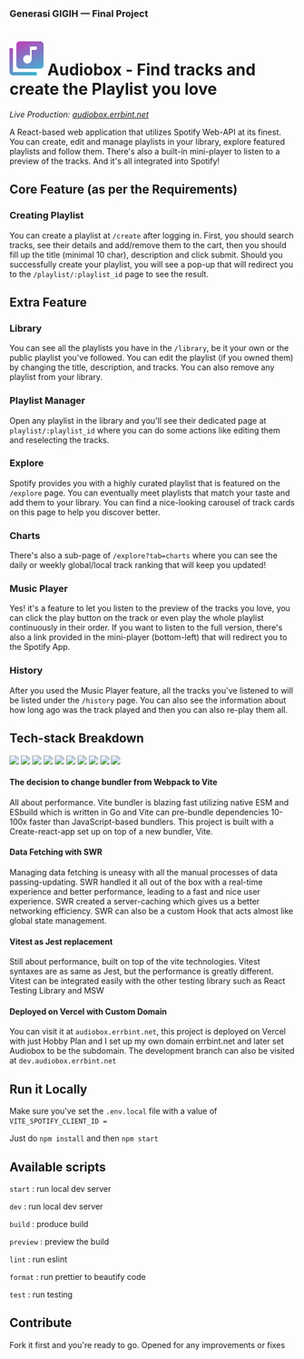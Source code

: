 ### Generasi GIGIH — Final Project

# [![](./public/favicon.svg)]() Audiobox - Find tracks and create the Playlist you love

_Live Production: [audiobox.errbint.net](https://audiobox.errbint.net)_

A React-based web application that utilizes Spotify Web-API at its finest. You can create, edit and manage playlists in your library, explore featured playlists and follow them. There's also a built-in mini-player to listen to a preview of the tracks. And it's all integrated into Spotify!

## Core Feature (as per the Requirements)

### Creating Playlist

You can create a playlist at `/create` after logging in. First, you should search tracks, see their details and add/remove them to the cart, then you should fill up the title (minimal 10 char), description and click submit. Should you successfully create your playlist, you will see a pop-up that will redirect you to the `/playlist/:playlist_id` page to see the result.

## Extra Feature

### Library

You can see all the playlists you have in the `/library`, be it your own or the public playlist you've followed. You can edit the playlist (if you owned them) by changing the title, description, and tracks. You can also remove any playlist from your library.

### Playlist Manager

Open any playlist in the library and you'll see their dedicated page at `playlist/:playlist_id` where you can do some actions like editing them and reselecting the tracks.

### Explore

Spotify provides you with a highly curated playlist that is featured on the `/explore` page. You can eventually meet playlists that match your taste and add them to your library. You can find a nice-looking carousel of track cards on this page to help you discover better.

### Charts

There's also a sub-page of `/explore?tab=charts` where you can see the daily or weekly global/local track ranking that will keep you updated!

### Music Player

Yes! it's a feature to let you listen to the preview of the tracks you love, you can click the play button on the track or even play the whole playlist continuously in their order. If you want to listen to the full version, there's also a link provided in the mini-player (bottom-left) that will redirect you to the Spotify App.

### History

After you used the Music Player feature, all the tracks you've listened to will be listed under the `/history` page. You can also see the information about how long ago was the track played and then you can also re-play them all.

## Tech-stack Breakdown

[![](https://img.shields.io/badge/TYPESCRIPT%20-%233178C6.svg?&style=flat&logo=typescript&logoColor=white)](https://typescriptlang.org)
[![](https://img.shields.io/badge/REACT%20-%2356BDDA.svg?&style=flat&logo=react&logoColor=white)](https://reactjs.org)
[![](https://img.shields.io/badge/VITE%20-%23646CFF.svg?&style=flat&logo=vite&logoColor=white)](https://vitejs.dev)
[![](https://img.shields.io/badge/TAILWIND%20-%2338B2AC.svg?&style=flat&logo=tailwindcss&logoColor=white)](https://tailwindcss.com)
[![](https://img.shields.io/badge/REDUX%20-%23764ABC.svg?&style=flat&logo=redux&logoColor=white)](https://redux.js.org)
[![](https://img.shields.io/badge/SWR%20-%23000000.svg?&style=flat&logo=vercel&logoColor=white)](https://swr.vercel.app)
[![](https://img.shields.io/badge/VITEST%20-%23dbab1f.svg?&style=flat&logo=vite&logoColor=white)](https://vitest.dev)
[![](https://img.shields.io/badge/TESTING%20LIBRARY%20-%23E33332.svg?&style=flat&logo=testing-library&logoColor=white)](https://testing-library.com)
[![](https://img.shields.io/badge/MSW%20-%23ff6933.svg?&style=flat&logo=dynatrace&logoColor=white)](https://mswjs.io)
[![](https://img.shields.io/badge/VERCEL%20-%23000000.svg?&style=flat&logo=vercel&logoColor=white)](https://vercel.com)

#### The decision to change bundler from Webpack to Vite

All about performance. Vite bundler is blazing fast utilizing native ESM and ESbuild which is written in Go and Vite can pre-bundle dependencies 10-100x faster than JavaScript-based bundlers. This project is built with a Create-react-app set up on top of a new bundler, Vite.

#### Data Fetching with SWR

Managing data fetching is uneasy with all the manual processes of data passing-updating. SWR handled it all out of the box with a real-time experience and better performance, leading to a fast and nice user experience. SWR created a server-caching which gives us a better networking efficiency. SWR can also be a custom Hook that acts almost like global state management.

#### Vitest as Jest replacement

Still about performance, built on top of the vite technologies. Vitest syntaxes are as same as Jest, but the performance is greatly different. Vitest can be integrated easily with the other testing library such as React Testing Library and MSW

#### Deployed on Vercel with Custom Domain

You can visit it at `audiobox.errbint.net`, this project is deployed on Vercel with just Hobby Plan and I set up my own domain errbint.net and later set Audiobox to be the subdomain. The development branch can also be visited at `dev.audiobox.errbint.net`

## Run it Locally

Make sure you've set the `.env.local` file with a value of
`VITE_SPOTIFY_CLIENT_ID = `

Just do
`npm install`
and then
`npm start`

## Available scripts

`start` : run local dev server

`dev` : run local dev server

`build` : produce build

`preview` : preview the build

`lint` : run eslint

`format` : run prettier to beautify code

`test` : run testing

## Contribute

Fork it first and you're ready to go.
Opened for any improvements or fixes
